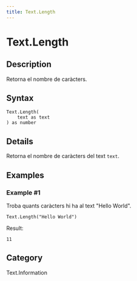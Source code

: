 ```yaml
---
title: Text.Length
---
```


# Text.Length


## Description

Retorna el nombre de caràcters.


## Syntax

```powerquery
Text.Length(
    text as text
) as number
```


## Details

Retorna el nombre de caràcters del text <code>text</code>.


## Examples

### Example #1 
Troba quants caràcters hi ha al text &#34;Hello World&#34;.
```powerquery
Text.Length("Hello World")
```

Result: 
```powerquery
11
```




## Category
Text.Information
